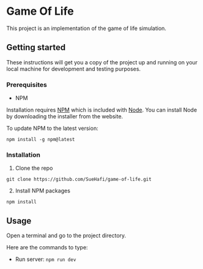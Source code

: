 # Game Of Life

This project is an implementation of the game of life simulation.

## Getting started

These instructions will get you a copy of the project up and running on your local machine for development and testing purposes.

### Prerequisites

- NPM

Installation requires [NPM](https://www.npmjs.com/) which is included with [Node](https://nodejs.org/). You can install Node by downloading the installer from the website.

To update NPM to the latest version:

```
npm install -g npm@latest
```

### Installation

1. Clone the repo

```
git clone https://github.com/SueHafi/game-of-life.git
```

2. Install NPM packages

```
npm install
```

## Usage

Open a terminal and go to the project directory.

Here are the commands to type:

- Run server: `npm run dev`
